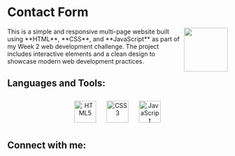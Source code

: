 # **Contact Form**
<img align="right" src="https://media.giphy.com/media/du3J3cXyzhj75IOgvA/giphy.gif" width="100"/>
This is a simple and responsive multi-page website built using **HTML**, **CSS**, and **JavaScript** as part of my Week 2 web development challenge. The project includes interactive elements and a clean design to showcase modern web development practices.


## Languages and Tools:
<div align="center">  
 
<a href="https://en.wikipedia.org/wiki/HTML5" target="_blank"><img style="margin: 10px" src="https://profilinator.rishav.dev/skills-assets/html5-original-wordmark.svg" alt="HTML5" height="50" /></a>
<a href="https://www.w3schools.com/css/" target="_blank"><img style="margin: 10px" src="https://profilinator.rishav.dev/skills-assets/css3-original-wordmark.svg" alt="CSS3" height="50" /></a>
<a href="https://www.javascript.com/" target="_blank"><img style="margin: 10px" src="https://profilinator.rishav.dev/skills-assets/javascript-original.svg" alt="JavaScript" height="50" /></a>
</div>

## Connect with me:
